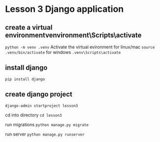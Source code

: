 # Lesson 3 Django application

## create a virtual environmentvenvironment\Scripts\activate

```python -m venv .venv```
Activate the virtual evironment
for linux/mac
```source .venv/bin/activate```
for windows
```.venv\Scripts\activate```

## install django

```pip install django```

## create django project

```django-admin startproject lesson3```

cd into directory
```cd lesson3```

run migrations
```python manage.py migrate```

run server
```python manage.py runserver```
